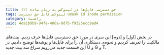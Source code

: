 ```yaml
---
title: حق دسترسی فایل‌ها در لینوکس به زبان ساده (۳) 
tags: لینوکس فایل حق دسترسی umask id inode permission
category: راهنما
uuid: 4e91b9b9-94fe-406a-9d7b-f9325ecc9ad4
---
```


در بخش [اول] و [دوم] این سری در مورد حق دسترسی فایل‌ها حرف زدیم. بیت‌های مالکیت را تعریف کردیم و نحوه‌ی دستکاری آن را برای فایل‌ها و پوشه‌ها توضیح دادیم. در این قسمت جدید می‌رویم سراغ سه بیت جدید U و G و T. 


